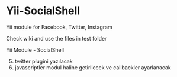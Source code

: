 Yii-SocialShell
===============

Yii module for Facebook, Twitter, Instagram

Check wiki and use the files in test folder

Yii Module - SocialShell

5.  twitter plugini yazılacak
7.  javascriptler modul haline getirilecek ve callbackler ayarlanacak